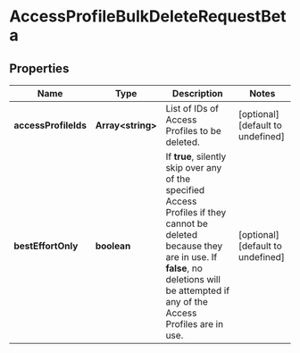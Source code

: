 # AccessProfileBulkDeleteRequestBeta

## Properties

Name | Type | Description | Notes
------------ | ------------- | ------------- | -------------
**accessProfileIds** | **Array&lt;string&gt;** | List of IDs of Access Profiles to be deleted. | [optional] [default to undefined]
**bestEffortOnly** | **boolean** | If **true**, silently skip over any of the specified Access Profiles if they cannot be deleted because they are in use. If **false**, no deletions will be attempted if any of the Access Profiles are in use. | [optional] [default to undefined]

